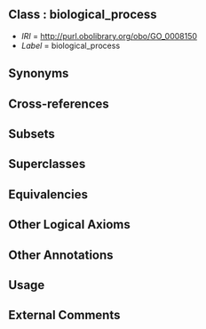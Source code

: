 
## Class : biological_process

 * *IRI* = http://purl.obolibrary.org/obo/GO_0008150
 * *Label* = biological_process

## Synonyms


## Cross-references


## Subsets


## Superclasses


## Equivalencies


## Other Logical Axioms


## Other Annotations


## Usage


## External Comments

